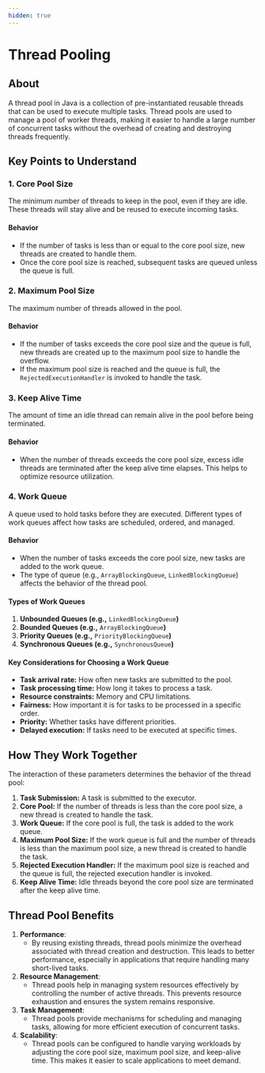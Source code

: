 ```yaml
---
hidden: true
---
```


# Thread Pooling

## About

A thread pool in Java is a collection of pre-instantiated reusable threads that can be used to execute multiple tasks. Thread pools are used to manage a pool of worker threads, making it easier to handle a large number of concurrent tasks without the overhead of creating and destroying threads frequently.

## **Key Points to Understand**

### **1. Core Pool Size**

The minimum number of threads to keep in the pool, even if they are idle. These threads will stay alive and be reused to execute incoming tasks.

#### **Behavior**

* If the number of tasks is less than or equal to the core pool size, new threads are created to handle them.
* Once the core pool size is reached, subsequent tasks are queued unless the queue is full.

### **2. Maximum Pool Size**

The maximum number of threads allowed in the pool.

#### **Behavior**

* If the number of tasks exceeds the core pool size and the queue is full, new threads are created up to the maximum pool size to handle the overflow.
* If the maximum pool size is reached and the queue is full, the `RejectedExecutionHandler` is invoked to handle the task.

### **3. Keep Alive Time**

The amount of time an idle thread can remain alive in the pool before being terminated.

#### **Behavior**

* When the number of threads exceeds the core pool size, excess idle threads are terminated after the keep alive time elapses. This helps to optimize resource utilization.

### **4. Work Queue**

A queue used to hold tasks before they are executed. Different types of work queues affect how tasks are scheduled, ordered, and managed.

#### **Behavior**

* When the number of tasks exceeds the core pool size, new tasks are added to the work queue.
* The type of queue (e.g., `ArrayBlockingQueue`, `LinkedBlockingQueue`) affects the behavior of the thread pool.

#### Types of Work Queues

1. **Unbounded Queues (e.g.,** `LinkedBlockingQueue`**)**
2. **Bounded Queues (e.g.,** `ArrayBlockingQueue`**)**
3. **Priority Queues (e.g.,** `PriorityBlockingQueue`**)**
4. **Synchronous Queues (e.g.,** `SynchronousQueue`**)**

#### Key Considerations for Choosing a Work Queue

* **Task arrival rate:** How often new tasks are submitted to the pool.
* **Task processing time:** How long it takes to process a task.
* **Resource constraints:** Memory and CPU limitations.
* **Fairness:** How important it is for tasks to be processed in a specific order.
* **Priority:** Whether tasks have different priorities.
* **Delayed execution:** If tasks need to be executed at specific times.

## How They Work Together

The interaction of these parameters determines the behavior of the thread pool:

1. **Task Submission:** A task is submitted to the executor.
2. **Core Pool:** If the number of threads is less than the core pool size, a new thread is created to handle the task.
3. **Work Queue:** If the core pool is full, the task is added to the work queue.
4. **Maximum Pool Size:** If the work queue is full and the number of threads is less than the maximum pool size, a new thread is created to handle the task.
5. **Rejected Execution Handler:** If the maximum pool size is reached and the queue is full, the rejected execution handler is invoked.
6. **Keep Alive Time:** Idle threads beyond the core pool size are terminated after the keep alive time.

## **Thread Pool Benefits**

1. **Performance**:
   * By reusing existing threads, thread pools minimize the overhead associated with thread creation and destruction. This leads to better performance, especially in applications that require handling many short-lived tasks.
2. **Resource Management**:
   * Thread pools help in managing system resources effectively by controlling the number of active threads. This prevents resource exhaustion and ensures the system remains responsive.
3. **Task Management**:
   * Thread pools provide mechanisms for scheduling and managing tasks, allowing for more efficient execution of concurrent tasks.
4. **Scalability**:
   * Thread pools can be configured to handle varying workloads by adjusting the core pool size, maximum pool size, and keep-alive time. This makes it easier to scale applications to meet demand.
